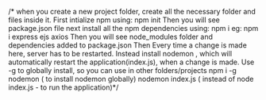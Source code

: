 /* when you create a new project folder, create all the necessary folder and files inside it.
      First intialize npm using: npm init
      Then you will see package.json file
    next install all the npm dependencies using:
    npm i <npm package name> eg: npm i express ejs axios
    Then you will see node_modules folder
    and dependencies added to package.json
    Then Every time a change is made here, server has to be restarted.
Instead install nodemon , which will automatically restart the application(index.js), when a change is made.
Use -g to globally install, so you can use in other folders/projects
 npm i -g nodemon  ( to install nodemon globally)
 nodemon index.js ( instead of node index.js - to run the application)*/
